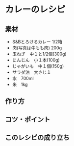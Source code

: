 # カレーのレシピ
## 素材
- S&Bとろけるカレー 1/2箱
- 肉(写真は牛もも肉) 200g
- 玉ねぎ　中１と1/2個(300g)
- にんじん　小１本(100g)
- じゃがいも　中１個(150g)
- サラダ油　大さじ１
- 水　700ml
- 米　1kg
## 作り方

## コツ・ポイント

## このレシピの成り立ち
